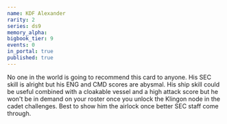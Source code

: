 ```yaml
---
name: KDF Alexander
rarity: 2
series: ds9
memory_alpha:
bigbook_tier: 9
events: 0
in_portal: true
published: true
---
```


No one in the world is going to recommend this card to anyone. His SEC skill is alright but his ENG and CMD scores are abysmal. His ship skill could be useful combined with a cloakable vessel and a high attack score but he won't be in demand on your roster once you unlock the Klingon node in the cadet challenges. Best to show him the airlock once better SEC staff come through.
